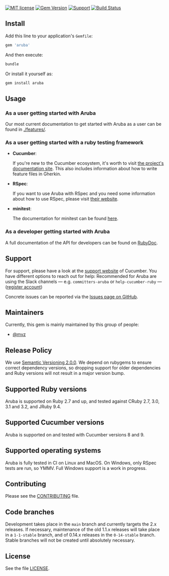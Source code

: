 [![MIT license](https://img.shields.io/badge/license-MIT-blue.svg)](https://raw.githubusercontent.com/cucumber/aruba/main/LICENSE)
[![Gem Version](https://badge.fury.io/rb/aruba.svg)](http://badge.fury.io/rb/aruba)
[![Support](https://img.shields.io/badge/cucumber-support-orange.svg)](https://cucumber.io/support)
[![Build Status](https://github.com/cucumber/aruba/actions/workflows/ruby.yml/badge.svg)](https://github.com/cucumber/aruba/actions/workflows/ruby.yml)

## Install

Add this line to your application's `Gemfile`:

```ruby
gem 'aruba'
```

And then execute:

```bash
bundle
```

Or install it yourself as:

```bash
gem install aruba
```

## Usage

### As a user getting started with Aruba

Our most current documentation to get started with Aruba as a user can be
found in [./features/](https://github.com/cucumber/aruba/tree/main/features/).

### As a user getting started with a ruby testing framework

* **Cucumber**:

    If you're new to the Cucumber ecosystem, it's worth to visit
[the project's documentation site](https://cucumber.io/docs). This also includes
information about how to write feature files in Gherkin.

* **RSpec**:

    If you want to use Aruba with RSpec and you need some information about how
    to use RSpec, please visit [their website](http://rspec.info/documentation/).

* **minitest**:

    The documentation for minitest can be found [here](http://docs.seattlerb.org/minitest/).

### As a developer getting started with Aruba

A full documentation of the API for developers can be found on
[RubyDoc](http://www.rubydoc.info/gems/aruba).

## Support

For support, please have a look at the [support website](https://cucumber.io/support)
of Cucumber. You have different options to reach out for help: Recommended for
Aruba are using the Slack channels &mdash; e.g. `committers-aruba` or `help-cucumber-ruby`
&mdash; ([register account](https://cucumberbdd-slack-invite.herokuapp.com/))

Concrete issues can be reported via the
[Issues page on GitHub](https://github.com/cucumber/aruba/issues).

## Maintainers

Currently, this gem is mainly maintained by this group of people:

* [@mvz](https://github.com/mvz)

## Release Policy

We use [Semantic Versioning 2.0.0](http://semver.org/spec/v2.0.0.html). We
depend on rubygems to ensure correct dependency versions, so dropping support
for older dependencies and Ruby versions will not result in a major version
bump.

## Supported Ruby versions

Aruba is supported on Ruby 2.7 and up, and tested against CRuby 2.7, 3.0,
3.1 and 3.2, and JRuby 9.4.

## Supported Cucumber versions

Aruba is supported on and tested with Cucumber versions 8 and 9.

## Supported operating systems

Aruba is fully tested in CI on Linux and MacOS. On Windows, only RSpec tests
are run, so YMMV. Full Windows support is a work in progress.

## Contributing

Please see the [CONTRIBUTING](CONTRIBUTING.md) file.

## Code branches

Development takes place in the `main` branch and currently targets the 2.x
releases. If necessary, maintenance of the old 1.1.x releases will take place
in a `1-1-stable` branch, and of 0.14.x releases in the `0-14-stable` branch.
Stable branches will not be created until absolutely necessary.

## License

See the file [LICENSE](LICENSE).
